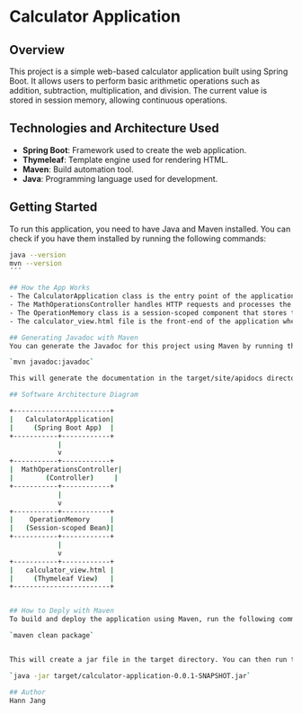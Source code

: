 # Calculator Application

## Overview
This project is a simple web-based calculator application built using Spring Boot. It allows users to perform basic arithmetic operations such as addition, subtraction, multiplication, and division. The current value is stored in session memory, allowing continuous operations.

## Technologies and Architecture Used
- **Spring Boot**: Framework used to create the web application.
- **Thymeleaf**: Template engine used for rendering HTML.
- **Maven**: Build automation tool.
- **Java**: Programming language used for development.

## Getting Started
To run this application, you need to have Java and Maven installed. You can check if you have them installed by running the following commands:

```bash
java --version
mvn --version
´´´

## How the App Works
- The CalculatorApplication class is the entry point of the application. It initializes the Spring Boot application.
- The MathOperationsController handles HTTP requests and processes the calculator operations.
- The OperationMemory class is a session-scoped component that stores the current value of the calculator.
- The calculator_view.html file is the front-end of the application where users can input numbers and operations.

## Generating Javadoc with Maven
You can generate the Javadoc for this project using Maven by running the following command:

`mvn javadoc:javadoc`

This will generate the documentation in the target/site/apidocs directory.

## Software Architecture Diagram

+------------------------+
|   CalculatorApplication|
|     (Spring Boot App)  |
+-----------+------------+
            |
            v
+-----------+------------+
|  MathOperationsController|
|        (Controller)     |
+-----------+------------+
            |
            v
+-----------+------------+
|    OperationMemory     |
|   (Session-scoped Bean)|
+-----------+------------+
            |
            v
+-----------+------------+
|   calculator_view.html |
|     (Thymeleaf View)   |
+------------------------+


## How to Deply with Maven 
To build and deploy the application using Maven, run the following command:

`maven clean package`


This will create a jar file in the target directory. You can then run the application using:

`java -jar target/calculator-application-0.0.1-SNAPSHOT.jar`

## Author
Hann Jang
